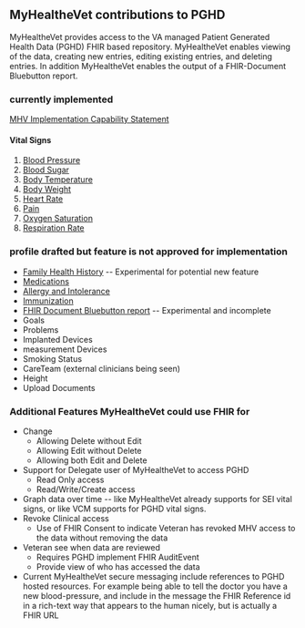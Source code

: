 
## MyHealtheVet contributions to PGHD

MyHealtheVet provides access to the VA managed Patient Generated Health Data (PGHD) FHIR based repository. MyHealtheVet enables viewing of the data, creating new entries, editing existing entries, and deleting entries. In addition MyHealtheVet enables the output of a FHIR-Document Bluebutton report.

### currently implemented

[MHV Implementation Capability Statement](CapabilityStatement-MHVcapabilities.html)

#### Vital Signs
1. [Blood Pressure](StructureDefinition-VA.MHV.bloodPressure.html)
1. [Blood Sugar](StructureDefinition-VA.MHV.bloodSugar.html)
1. [Body Temperature](StructureDefinition-VA.MHV.bodyTemperature.html)
1. [Body Weight](StructureDefinition-VA.MHV.bodyWeight.html)
1. [Heart Rate](StructureDefinition-VA.MHV.heartRate.html)
1. [Pain](StructureDefinition-VA.MHV.pain.html)
1. [Oxygen Saturation](StructureDefinition-VA.MHV.bloodOxygenSat.html)
1. [Respiration Rate](StructureDefinition-VA.MHV.respirationRate.html)


### profile drafted but feature is not approved for implementation

* [Family Health History](StructureDefinition-VA.MHV.familymemberhistory.html) -- Experimental for potential new feature
* [Medications](StructureDefinition-VA.MHV.medication.html)
* [Allergy and Intolerance](StructureDefinition-VA.MHV.allergy.html)
* [Immunization](StructureDefinition-VA.MHV.immunization.html)
* [FHIR Document Bluebutton report](StructureDefinition-VA.MHV.BlueBundle.html) -- Experimental and incomplete
* Goals
* Problems
* Implanted Devices
* measurement Devices
* Smoking Status
* CareTeam (external clinicians being seen)
* Height
* Upload Documents

### Additional Features MyHealtheVet could use FHIR for

* Change
  * Allowing Delete without Edit
  * Allowing Edit without Delete
  * Allowing both Edit and Delete
* Support for Delegate user of MyHealtheVet to access PGHD
  * Read Only access
  * Read/Write/Create access
* Graph data over time -- like MyHealtheVet already supports for SEI vital signs, or like VCM supports for PGHD vital signs.
* Revoke Clinical access
  * Use of FHIR Consent to indicate Veteran has revoked MHV access to the data without removing the data
* Veteran see when data are reviewed
  * Requires PGHD implement FHIR AuditEvent
  * Provide view of who has accessed the data
* Current MyHealtheVet secure messaging include references to PGHD hosted resources. For example being able to tell the doctor you have a new blood-pressure, and include in the message the FHIR Reference id in a rich-text way that appears to the human nicely, but is actually a FHIR URL




